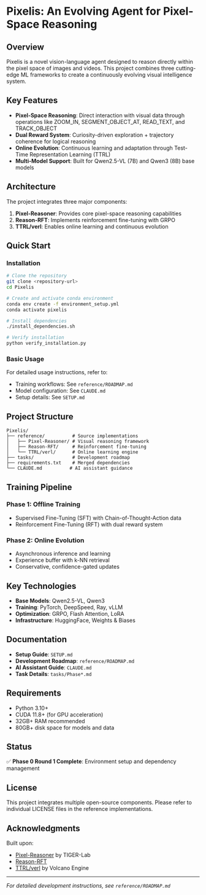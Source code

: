 # Pixelis: An Evolving Agent for Pixel-Space Reasoning

## Overview

Pixelis is a novel vision-language agent designed to reason directly within the pixel space of images and videos. This project combines three cutting-edge ML frameworks to create a continuously evolving visual intelligence system.

## Key Features

- **Pixel-Space Reasoning**: Direct interaction with visual data through operations like ZOOM_IN, SEGMENT_OBJECT_AT, READ_TEXT, and TRACK_OBJECT
- **Dual Reward System**: Curiosity-driven exploration + trajectory coherence for logical reasoning
- **Online Evolution**: Continuous learning and adaptation through Test-Time Representation Learning (TTRL)
- **Multi-Model Support**: Built for Qwen2.5-VL (7B) and Qwen3 (8B) base models

## Architecture

The project integrates three major components:

1. **Pixel-Reasoner**: Provides core pixel-space reasoning capabilities
2. **Reason-RFT**: Implements reinforcement fine-tuning with GRPO
3. **TTRL/verl**: Enables online learning and continuous evolution

## Quick Start

### Installation

```bash
# Clone the repository
git clone <repository-url>
cd Pixelis

# Create and activate conda environment
conda env create -f environment_setup.yml
conda activate pixelis

# Install dependencies
./install_dependencies.sh

# Verify installation
python verify_installation.py
```

### Basic Usage

For detailed usage instructions, refer to:
- Training workflows: See `reference/ROADMAP.md`
- Model configuration: See `CLAUDE.md`
- Setup details: See `SETUP.md`

## Project Structure

```
Pixelis/
├── reference/          # Source implementations
│   ├── Pixel-Reasoner/ # Visual reasoning framework
│   ├── Reason-RFT/     # Reinforcement fine-tuning
│   └── TTRL/verl/      # Online learning engine
├── tasks/              # Development roadmap
├── requirements.txt    # Merged dependencies
└── CLAUDE.md          # AI assistant guidance
```

## Training Pipeline

### Phase 1: Offline Training
- Supervised Fine-Tuning (SFT) with Chain-of-Thought-Action data
- Reinforcement Fine-Tuning (RFT) with dual reward system

### Phase 2: Online Evolution
- Asynchronous inference and learning
- Experience buffer with k-NN retrieval
- Conservative, confidence-gated updates

## Key Technologies

- **Base Models**: Qwen2.5-VL, Qwen3
- **Training**: PyTorch, DeepSpeed, Ray, vLLM
- **Optimization**: GRPO, Flash Attention, LoRA
- **Infrastructure**: HuggingFace, Weights & Biases

## Documentation

- **Setup Guide**: `SETUP.md`
- **Development Roadmap**: `reference/ROADMAP.md`
- **AI Assistant Guide**: `CLAUDE.md`
- **Task Details**: `tasks/Phase*.md`

## Requirements

- Python 3.10+
- CUDA 11.8+ (for GPU acceleration)
- 32GB+ RAM recommended
- 80GB+ disk space for models and data

## Status

✅ **Phase 0 Round 1 Complete**: Environment setup and dependency management

## License

This project integrates multiple open-source components. Please refer to individual LICENSE files in the reference implementations.

## Acknowledgments

Built upon:
- [Pixel-Reasoner](https://github.com/tiger-ai-lab/pixel-reasoner) by TIGER-Lab
- [Reason-RFT](https://github.com/tanhuajie/Reason-RFT) 
- [TTRL/verl](https://github.com/volcengine/verl) by Volcano Engine

---
*For detailed development instructions, see `reference/ROADMAP.md`*